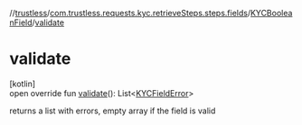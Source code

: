 //[trustless](../../../index.md)/[com.trustless.requests.kyc.retrieveSteps.steps.fields](../index.md)/[KYCBooleanField](index.md)/[validate](validate.md)

# validate

[kotlin]\
open override fun [validate](validate.md)(): List&lt;[KYCFieldError](../-k-y-c-field-error/index.md)&gt;

returns a list with errors, empty array if the field is valid
